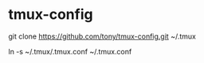 # tmux-config

git clone https://github.com/tony/tmux-config.git ~/.tmux

ln -s ~/.tmux/.tmux.conf ~/.tmux.conf
